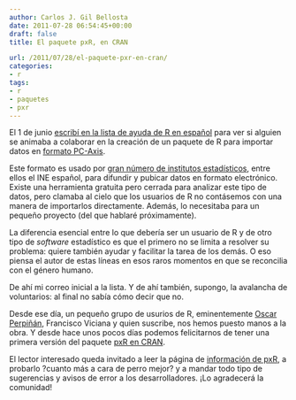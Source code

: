 ```yaml
---
author: Carlos J. Gil Bellosta
date: 2011-07-28 06:54:45+00:00
draft: false
title: El paquete pxR, en CRAN

url: /2011/07/28/el-paquete-pxr-en-cran/
categories:
- r
tags:
- r
- paquetes
- pxr
---
```


El 1 de junio [escribí en la lista de ayuda de R en español](https://stat.ethz.ch/pipermail/r-help-es/2011-June/002294.html) para ver si alguien se animaba a colaborar en la creación de un paquete de R para importar datos en [formato PC-Axis](http://www.scb.se/Pages/List____314011.aspx).

Este formato es usado por [gran número de institutos estadísticos](http://www.scb.se/Pages/List____313990.aspx), entre ellos el INE español, para difundir y pubicar datos en formato electrónico. Existe una herramienta gratuita pero cerrada para analizar este tipo de datos, pero clamaba al cielo que los usuarios de R no contásemos con una manera de importarlos directamente. Además, lo necesitaba para un pequeño proyecto (del que hablaré próximamente).

La diferencia esencial entre lo que debería ser un usuario de R y de otro tipo de _software_ estadístico es que el primero no se limita a resolver su problema: quiere también ayudar y facilitar la tarea de los demás. O eso piensa el autor de estas líneas en esos raros momentos en que se reconcilia con el género humano.

De ahí mi correo inicial a la lista. Y de ahí también, supongo, la avalancha de voluntarios: al final no sabía cómo decir que no.

Desde ese día, un pequeño grupo de usurios de R, eminentemente [Oscar Perpiñán](http://procomun.wordpress.com/), Francisco Viciana y quien suscribe, nos hemos puesto manos a la obra. Y desde hace unos pocos días podemos felicitarnos de tener una primera versión del paquete [pxR en CRAN](http://cran.r-project.org/web/packages/pxR/).

El lector interesado queda invitado a leer la página de [información de pxR](http://pxr.r-forge.r-project.org/), a probarlo ?cuanto más a cara de perro mejor? y a mandar todo tipo de sugerencias y avisos de error a los desarrolladores. ¡Lo agradecerá la comunidad!


